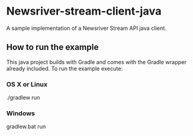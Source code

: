 # Newsriver-stream-client-java
A sample implementation of a Newsriver Stream API java client.

## How to run the example
This java project builds with Gradle and comes with the Gradle wrapper already included.
To run the example execute:
### OS X or Linux
./gradlew run
### Windows
gradlew.bat run
